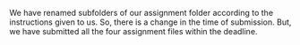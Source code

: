 We have renamed subfolders of our assignment folder according to the instructions given to us. So, there is a change in the time of submission. But, we have submitted all the four assignment files within the deadline. 
